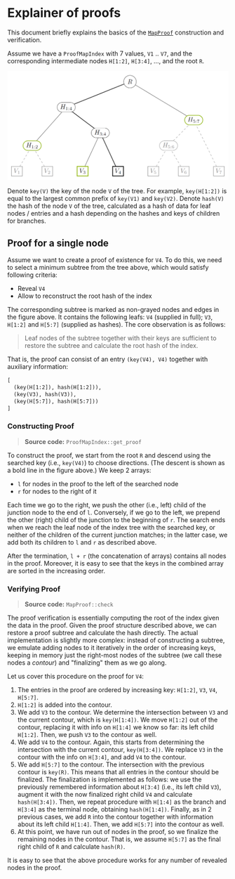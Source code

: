 # Explainer of proofs

This document briefly explains the basics of the [`MapProof`](proof.rs) construction
and verification.

Assume we have a `ProofMapIndex` with 7 values, `V1` .. `V7`, and
the corresponding intermediate nodes `H[1:2]`, `H[3:4]`, …, and the root `R`.

![ProofMapIndex with 7 values](fig-index.png)

Denote `key(V)` the key of the node `V` of the tree. For example, `key(H[1:2])`
is equal to the largest common prefix of `key(V1)` and `key(V2)`.
Denote `hash(V)` the hash of the node `V` of the tree, calculated as a hash
of data for leaf nodes / entries and a hash depending on the hashes and keys of
children for branches.

## Proof for a single node

Assume we want to create a proof of existence for `V4`. To do this, we need to
select a minimum subtree from the tree above, which would satisfy following
criteria:

- Reveal `V4`
- Allow to reconstruct the root hash of the index

The corresponding subtree is marked as non-grayed nodes and edges in the figure
above. It contains the following leafs: `V4` (supplied in full); `V3`, `H[1:2]`
and `H[5:7]` (supplied as hashes). The core observation is as follows:

> Leaf nodes of the subtree together with their keys are sufficient
> to restore the subtree and calculate the root hash of the index.

That is, the proof can consist of an entry `(key(V4), V4)` together with auxiliary
information:

```none
[
  (key(H[1:2]), hash(H[1:2])),
  (key(V3), hash(V3)),
  (key(H[5:7]), hash(H[5:7]))
]
```

### Constructing Proof

> **Source code:** `ProofMapIndex::get_proof`

To construct the proof, we start from the root `R` and descend
using the searched key (i.e., `key(V4)`) to choose directions.
(The descent is shown as a bold line in the figure above.)
We keep 2 arrays:

- `l` for nodes in the proof to the left of the searched node
- `r` for nodes to the right of it

Each time we go to the right, we push the other (i.e., left) child
of the junction node to the end of `l`. Conversely, if we go to the left,
we prepend the other (right) child of the junction to the beginning of `r`.
The search ends when we reach the leaf node of the index tree with the searched
key, or neither of the children of the current junction matches; in the latter
case, we add both its children to `l` and `r` as described above.

After the termination, `l + r` (the concatenation of arrays) contains all nodes
in the proof. Moreover, it is easy to see that the keys in the combined array are
sorted in the increasing order.

### Verifying Proof

> **Source code:** `MapProof::check`

The proof verification is essentially computing the root of the index given
the data in the proof. Given the proof structure described above, we can restore
a proof subtree and calculate the hash directly. The actual implementation
is slightly more complex: instead of constructing a subtree, we emulate
adding nodes to it iteratively in the order of increasing keys, keeping in memory
just the right-most nodes of the subtree (we call these nodes a *contour*)
and "finalizing" them as we go along.

Let us cover this procedure on the proof for `V4`:

1. The entries in the proof are ordered by increasing key: `H[1:2]`, `V3`,
  `V4`, `H[5:7]`.
2. `H[1:2]` is added into the contour.
3. We add `V3` to the contour. We determine the intersection between `V3`
  and the current contour, which is `key(H[1:4])`. We move `H[1:2]`
  out of the contour, replacing it with info on `H[1:4]` we know so far:
  its left child `H[1:2]`. Then, we push `V3` to the contour as well.
4. We add `V4` to the contour. Again, this starts from determining the intersection
  with the current contour, `key(H[3:4])`. We replace `V3` in the contour with
  the info on `H[3:4]`, and add `V4` to the contour.
5. We add `H[5:7]` to the contour. The intersection with the previous contour is
  `key(R)`. This means that all entries in the contour should be finalized.
  The finalization is implemented as follows: we use the previously remembered information
  about `H[3:4]` (i.e., its left child `V3`), augment it with the now finalized
  right child `V4` and calculate `hash(H[3:4])`. Then, we repeat procedure with
  `H[1:4]` as the branch and `H[3:4]` as the terminal node, obtaining `hash(H[1:4])`.
  Finally, as in 2 previous cases, we add `R` into the contour together with
  information about its left child `H[1:4]`. Then, we add `H[5:7]` into
  the contour as well.
6. At this point, we have run out of nodes in the proof, so we finalize the remaining
  nodes in the contour. That is, we assume `H[5:7]` as the final right child
  of `R` and calculate `hash(R)`.

It is easy to see that the above procedure works for any number of revealed
nodes in the proof.
